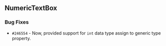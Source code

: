 ## NumericTextBox

### Bug Fixes

- `#246554` - Now, provided support for `int` data type assign to generic type property. 
